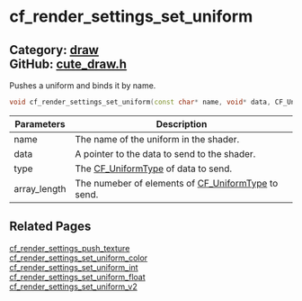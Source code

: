 [//]: # (This file is automatically generated by Cute Framework's docs parser.)
[//]: # (Do not edit this file by hand!)
[//]: # (See: https://github.com/RandyGaul/cute_framework/blob/master/samples/docs_parser.cpp)
[](../header.md ':include')

# cf_render_settings_set_uniform

Category: [draw](/api_reference?id=draw)  
GitHub: [cute_draw.h](https://github.com/RandyGaul/cute_framework/blob/master/include/cute_draw.h)  
---

Pushes a uniform and binds it by name.

```cpp
void cf_render_settings_set_uniform(const char* name, void* data, CF_UniformType type, int array_length);
```

Parameters | Description
--- | ---
name | The name of the uniform in the shader.
data | A pointer to the data to send to the shader.
type | The [CF_UniformType](/graphics/cf_uniformtype.md) of data to send.
array_length | The numeber of elements of [CF_UniformType](/graphics/cf_uniformtype.md) to send.

## Related Pages

[cf_render_settings_push_texture](/draw/cf_render_settings_push_texture.md)  
[cf_render_settings_set_uniform_color](/draw/cf_render_settings_set_uniform_color.md)  
[cf_render_settings_set_uniform_int](/draw/cf_render_settings_set_uniform_int.md)  
[cf_render_settings_set_uniform_float](/draw/cf_render_settings_set_uniform_float.md)  
[cf_render_settings_set_uniform_v2](/draw/cf_render_settings_set_uniform_v2.md)  

